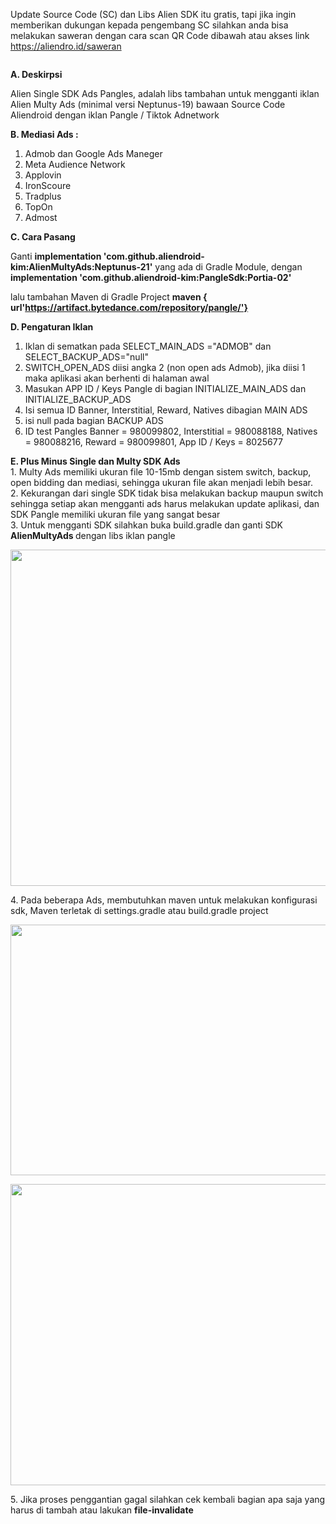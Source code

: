 Update Source Code (SC) dan Libs Alien SDK itu gratis, tapi jika ingin memberikan dukungan kepada pengembang SC silahkan anda bisa melakukan saweran dengan cara scan QR Code dibawah atau akses link https://aliendro.id/saweran
<p><img src="https://aliendro.id/uploads/images-file-manager/202211/img_63738decd99593-65171035-52358629.jpg" alt="" style="display: block; margin-left: auto; margin-right: auto;" /></p>
 <b>A. Deskirpsi </b>

Alien Single SDK Ads Pangles, adalah libs tambahan untuk mengganti iklan Alien Multy Ads (minimal versi Neptunus-19) bawaan Source Code Aliendroid 
dengan iklan Pangle / Tiktok Adnetwork

 <b>B. Mediasi Ads : </b>
1. Admob dan Google Ads Maneger
2. Meta Audience Network
3. Applovin
4. IronScoure
5. Tradplus
6. TopOn
7. Admost

 <b>C. Cara Pasang </b>

Ganti <b>implementation 'com.github.aliendroid-kim:AlienMultyAds:Neptunus-21'</b> yang ada di Gradle Module, 
dengan <b>implementation 'com.github.aliendroid-kim:PangleSdk:Portia-02'</b>

lalu tambahan Maven di Gradle Project
 <b>maven { url'https://artifact.bytedance.com/repository/pangle/'} </b>
 
<b>D. Pengaturan Iklan</b>
1. Iklan di sematkan pada SELECT_MAIN_ADS ="ADMOB" dan SELECT_BACKUP_ADS="null"
2. SWITCH_OPEN_ADS diisi angka 2 (non open ads Admob), jika diisi 1 maka aplikasi akan berhenti di halaman awal
3. Masukan APP ID / Keys Pangle di bagian INITIALIZE_MAIN_ADS dan INITIALIZE_BACKUP_ADS 
4. Isi semua ID Banner, Interstitial, Reward, Natives dibagian MAIN ADS
5. isi null pada bagian BACKUP ADS
6. ID test Pangles Banner = 980099802, Interstitial = 980088188, Natives = 980088216, Reward = 980099801, App ID / Keys = 8025677

 <b>E. Plus Minus Single dan Multy SDK Ads</b>
<br />1. Multy Ads memiliki ukuran file 10-15mb dengan sistem switch, backup, open bidding dan mediasi, sehingga ukuran file akan menjadi lebih besar.
<br />2. Kekurangan dari single SDK tidak bisa melakukan backup maupun switch sehingga setiap akan mengganti ads harus melakukan update aplikasi, 
dan SDK Pangle memiliki ukuran file yang sangat besar <br />
3. Untuk mengganti SDK silahkan buka build.gradle dan ganti SDK <strong>AlienMultyAds </strong>dengan libs iklan pangle</p>
<p><img src="https://aliendro.id/uploads/blog/202210/img_635264a9b00592-48631043-54973966.jpg" alt="" width="793" height="538" /></p>
<p>4. Pada beberapa Ads, membutuhkan maven untuk melakukan konfigurasi sdk, Maven terletak di settings.gradle atau build.gradle project</p>
<p><img src="https://aliendro.id/uploads/blog/202210/img_6352656b2fac19-97214146-62944342.jpg" alt="" width="794" height="401" /></p>
<p><img src="https://aliendro.id/uploads/blog/202210/img_6352659840bba4-34791743-27851708.jpg" alt="" width="801" height="482" /></p>
<p>5. Jika proses penggantian gagal silahkan cek kembali bagian apa saja yang harus di tambah atau lakukan <strong>file-invalidate</strong></p>
